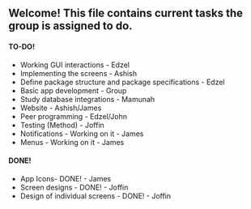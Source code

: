 ## Welcome! This file contains current tasks the group is assigned to do.

#### TO-DO!
- Working GUI interactions - Edzel
- Implementing the screens - Ashish
- Define package structure and package specifications - Edzel
- Basic app development - Group
- Study database integrations - Mamunah
- Website - Ashish/James
- Peer programming - Edzel/John
- Testing (Method) - Joffin
- Notifications - Working on it - James
- Menus - Working on it - James

#### DONE!
- App Icons- DONE! - James
- Screen designs - DONE! - Joffin
- Design of individual screens - DONE! - Joffin
